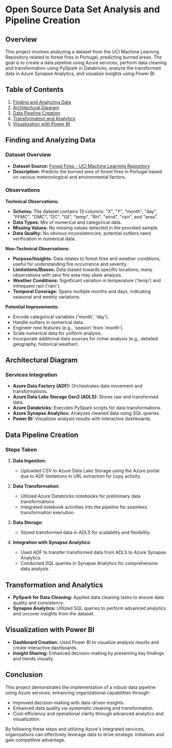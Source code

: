 # Open Source Data Set Analysis and Pipeline Creation

## Overview
This project involves analyzing a dataset from the UCI Machine Learning Repository related to forest fires in Portugal, predicting burned areas. The goal is to create a data pipeline using Azure services, perform data cleaning and transformation using PySpark in Databricks, analyze the transformed data in Azure Synapse Analytics, and visualize insights using Power BI.

## Table of Contents
1. [Finding and Analyzing Data](#finding-and-analyzing-data)
2. [Architectural Diagram](#architectural-diagram)
3. [Data Pipeline Creation](#data-pipeline-creation)
4. [Transformation and Analytics](#transformation-and-analytics)
5. [Visualization with Power BI](#visualization-with-power-bi)

## Finding and Analyzing Data <a name="finding-and-analyzing-data"></a>
### Dataset Overview
- **Dataset Source:** [Forest Fires - UCI Machine Learning Repository](https://archive.ics.uci.edu/ml/datasets/Forest+Fires)
- **Description:** Predicts the burned area of forest fires in Portugal based on various meteorological and environmental factors.
  
### Observations
**Technical Observations:**
- **Schema:** The dataset contains 13 columns: "X", "Y", "month", "day", "FFMC", "DMC", "DC", "ISI", "temp", "RH", "wind", "rain", and "area".
- **Data Types:** Mix of numerical and categorical data.
- **Missing Values:** No missing values detected in the provided sample.
- **Data Quality:** No obvious inconsistencies; potential outliers need verification in numerical data.

**Non-Technical Observations:**
- **Purpose/Insights:** Data relates to forest fires and weather conditions, useful for understanding fire occurrence and severity.
- **Limitations/Biases:** Data biased towards specific locations; many observations with zero fire area may skew analysis.
- **Weather Conditions:** Significant variation in temperature ('temp') and infrequent rain ('rain').
- **Temporal Coverage:** Spans multiple months and days, indicating seasonal and weekly variations.

**Potential Improvements:**
- Encode categorical variables ('month', 'day').
- Handle outliers in numerical data.
- Engineer new features (e.g., 'season' from 'month').
- Scale numerical data for uniform analysis.
- Incorporate additional data sources for richer analysis (e.g., detailed geography, historical weather).

## Architectural Diagram
### Services Integration
- **Azure Data Factory (ADF):** Orchestrates data movement and transformations.
- **Azure Data Lake Storage Gen2 (ADLS):** Stores raw and transformed data.
- **Azure Databricks:** Executes PySpark scripts for data transformations.
- **Azure Synapse Analytics:** Analyzes cleaned data using SQL queries.
- **Power BI:** Visualizes analysis results with interactive dashboards.

## Data Pipeline Creation
### Steps Taken
1. **Data Ingestion:**
   - Uploaded CSV to Azure Data Lake Storage using the Azure portal due to ADF limitations in URL extraction for copy activity.

2. **Data Transformation:**
   - Utilized Azure Databricks notebooks for preliminary data transformations.
   - Integrated notebook activities into the pipeline for seamless transformation execution.

3. **Data Storage:**
   - Stored transformed data in ADLS for scalability and flexibility.

4. **Integration with Synapse Analytics:**
   - Used ADF to transfer transformed data from ADLS to Azure Synapse Analytics.
   - Conducted SQL queries in Synapse Analytics for comprehensive data analysis.

## Transformation and Analytics
- **PySpark for Data Cleaning:** Applied data cleaning tasks to ensure data quality and consistency.
- **Synapse Analytics:** Utilized SQL queries to perform advanced analytics and uncover insights from the dataset.

## Visualization with Power BI
- **Dashboard Creation:** Used Power BI to visualize analysis results and create interactive dashboards.
- **Insight Sharing:** Enhanced decision-making by presenting key findings and trends visually.
  
## Conclusion
This project demonstrates the implementation of a robust data pipeline using Azure services, enhancing organizational capabilities through:
- Improved decision-making with data-driven insights.
- Enhanced data quality via systematic cleaning and transformation.
- Cost-efficiency and operational clarity through advanced analytics and visualization.

By following these steps and utilizing Azure's integrated services, organizations can effectively leverage data to drive strategic initiatives and gain competitive advantage.
